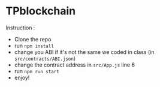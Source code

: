 # TPblockchain

Instruction :
- Clone the repo
- run `npm install`
- change you ABI if it's not the same we coded in class (in `src/contracts/ABI.json`)
- change the contract address in `src/App.js` line 6
- run `npm run start`
- enjoy!